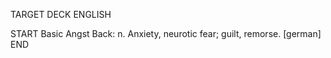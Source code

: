 TARGET DECK
ENGLISH

START
Basic
Angst
Back: n. Anxiety, neurotic fear; guilt, remorse. [german]
END
